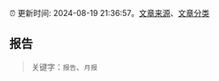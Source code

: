 :alarm_clock: 更新时间: 2024-08-19 21:36:57。[文章来源](/README.md)、[文章分类](/TAGS.md)

## 报告


> 关键字：`报告`、`月报`




